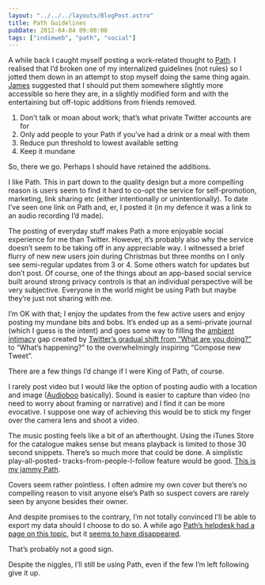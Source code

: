 ```yaml
---
layout: "../../../layouts/BlogPost.astro"
title: Path Guidelines
pubDate: 2012-04-04 09:00:00
tags: ["indieweb", "path", "social"]
---
```


A while back I caught myself posting a work-related thought to [Path](http://path.com/). I realised that I’d broken one of my internalized guidelines (not rules) so I jotted them down in an attempt to stop myself doing the same thing again. [James](http://scriptogr.am/james/) suggested that I should put them somewhere slightly more accessible so here they are, in a slightly modified form and with the entertaining but off-topic additions from friends removed.

1. Don’t talk or moan about work; that’s what private Twitter accounts are for
2. Only add people to your Path if you’ve had a drink or a meal with them
3. Reduce pun threshold to lowest available setting
4. Keep it mundane

So, there we go. Perhaps I should have retained the additions.

I like Path. This in part down to the quality design but a more compelling reason is users seem to find it hard to co-opt the service for self-promotion, marketing, link sharing etc (either intentionally or unintentionally). To date I’ve seen one link on Path and, er, I posted it (in my defence it was a link to an audio recording I’d made).

The posting of everyday stuff makes Path a more enjoyable social experience for me than Twitter. However, it’s probably also why the service doesn’t seem to be taking off in any appreciable way. I witnessed a brief flurry of new new users join during Christmas but three months on I only see semi-regular updates from 3 or 4. Some others watch for updates but don’t post. Of course, one of the things about an app-based social service built around strong privacy controls is that an individual perspective will be very subjective. Everyone in the world might be using Path but maybe they’re just not sharing with me.

I’m OK with that; I enjoy the updates from the few active users and enjoy posting my mundane bits and bobs. It’s ended up as a semi-private journal (which I guess is the intent) and goes some way to filling the [ambient intimacy](http://www.disambiguity.com/ambient-intimacy/) gap created by [Twitter’s gradual shift from “What are you doing?”](http://mashable.com/2009/11/19/twitter-whats-happening/) to “What’s happening?” to the overwhelmingly inspiring “Compose new Tweet”.

There are a few things I’d change if I were King of Path, of course.

I rarely post video but I would like the option of posting audio with a location and image ([Audioboo](http://audioboo.fm/) basically). Sound is easier to capture than video (no need to worry about framing or narrative) and I find it can be more evocative. I suppose one way of achieving this would be to stick my finger over the camera lens and shoot a video.

The music posting feels like a bit of an afterthought. Using the iTunes Store for the catalogue makes sense but means playback is limited to those 30 second snippets. There’s so much more that could be done. A simplistic play-all-posted- tracks-from-people-I-follow feature would be good. [This is my jammy Path](http://www.thisismyjam.com/).

Covers seem rather pointless. I often admire my own cover but there’s no compelling reason to visit anyone else’s Path so suspect covers are rarely seen by anyone besides their owner.

And despite promises to the contrary, I’m not totally convinced I’ll be able to export my data should I choose to do so. A while ago [Path’s helpdesk had a page on this topic](http://www.quora.com/Path-company-product/Does-Path-allow-you-to-export-download-your-journal), but it [seems to have disappeared](http://service.path.com/customer/portal/articles/257554-can-i-download-all-of-my-path-data-).

That’s probably not a good sign.

Despite the niggles, I’ll still be using Path, even if the few I’m left following give it up.
